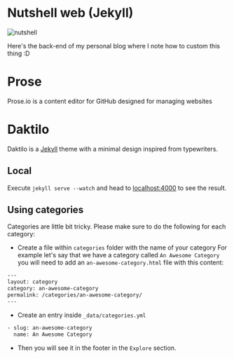 # Nutshell web (Jekyll)

![nutshell](https://murfinsandburglars.files.wordpress.com/2012/12/nutshell1.jpg?)

Here's the back-end of my personal blog where I note how to custom this thing :D

# Prose

Prose.io is a content editor for GitHub designed for managing websites

# Daktilo

Daktilo is a [Jekyll](jekyllrb.com) theme with a minimal design inspired from typewriters.

## Local

Execute `jekyll serve --watch` and head to [localhost:4000](http://127.0.0.1:4000) to see the result.

## Using categories
Categories are little bit tricky. Please make sure to do the following for each category:

- Create a file within `categories` folder with the name of your category
For example let's say that we have a category called `An Awesome Category` you will need to add an `an-awesome-category.html` file with this content:

``` html
---
layout: category
category: an-awesome-category
permalink: /categories/an-awesome-category/
---

```

- Create an entry inside `_data/categories.yml`

``` html
- slug: an-awesome-category
  name: An Awesome Category
```

- Then you will see it in the footer in the `Explore` section.
